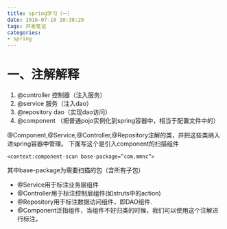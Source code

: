 ```yaml
---
title: spring学习（一）
date: 2016-07-10 10:38:29
tags: 开发笔记
categories:
- spring
---
```

# 一、注解解释
1. @controller 控制器（注入服务）
2. @service 服务（注入dao）
3. @repository dao（实现dao访问）
4. @component （把普通pojo实例化到spring容器中，相当于配置文件中的<bean id="" class=""/>）

  @Component,@Service,@Controller,@Repository注解的类，并把这些类纳入进spring容器中管理。 
下面写这个是引入component的扫描组件 
```
<context:component-scan base-package=”com.mmnc”>   
```

其中base-package为需要扫描的包（含所有子包） 
- @Service用于标注业务层组件 
- @Controller用于标注控制层组件(如struts中的action) 
- @Repository用于标注数据访问组件，即DAO组件. 
- @Component泛指组件，当组件不好归类的时候，我们可以使用这个注解进行标注。 

